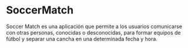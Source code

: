 # SoccerMatch
Soccer Match es una aplicación que permite a los usuarios comunicarse con otras personas, conocidas o desconocidas, para formar equipos de fútbol y separar una cancha en una determinada fecha y hora.
